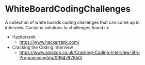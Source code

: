 # WhiteBoardCodingChallenges
A collection of white boards coding challenges that can come up in interview. Contains solutions to challenges found in:

- Hackerrank
  - https://www.hackerrank.com/
- Cracking the Coding Interview
  - https://www.amazon.co.uk/Cracking-Coding-Interview-6th-Programming/dp/0984782850/
